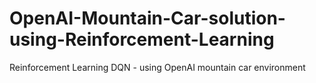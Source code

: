 # OpenAI-Mountain-Car-solution-using-Reinforcement-Learning
Reinforcement Learning DQN - using OpenAI mountain car environment 

